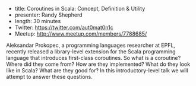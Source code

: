 * title: Coroutines in Scala: Concept, Definition & Utility
* presenter: Randy Shepherd
* length: 30 minutes
* Twitter: https://twitter.com/aut0mat0n1c
* Meetup: http://www.meetup.com/members/7788685/

Aleksandar Prokopec, a programming languages researcher at EPFL, recently released a library-level extension for the Scala programming language that introduces first-class coroutines. So what is a coroutine? Where did they come from? How are they implemented? What do they look like in Scala? What are they good for? In this introductory-level talk we will attempt to answer these questions.
